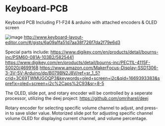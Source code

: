 # Keyboard-PCB
 Keyboard PCB Including F1-F24 & arduino with attached encoders & OLED screen

![image](https://user-images.githubusercontent.com/31356222/204057775-97dfd7e3-d206-4951-9d16-99a3c1c8773c.png)
http://www.keyboard-layout-editor.com/#/gists/6a09a1fa51d7aa38f726f7da2f79e6d3

Special parts include:
 https://www.digikey.com/en/products/detail/bourns-inc/PSM60-081A-103B2/5825441
 https://www.digikey.com/en/products/detail/bourns-inc/PEC11L-4115F-S0020/4699168
 https://www.amazon.com/MakerFocus-Display-SSD1306-3-3V-5V-Arduino/dp/B079BN2J8V/ref=sr_1_5?crid=3C69TWMUGOQP3&keywords=oled+screen+i2c&qid=1669393383&sprefix=oled+screen+i2c%2Caps%2C93&sr=8-5

The OLED, slide pot, and rotary encoder will be controlled by a seperate processor, utilizing the deej project: https://github.com/omriharel/deej

Rotary encoder for selecting specific volume channel to adjust, and press-in to save slider value.
Motorized slide pot for adjusting specific channel volume
OLED for displaying current channel, and volume percentage.
